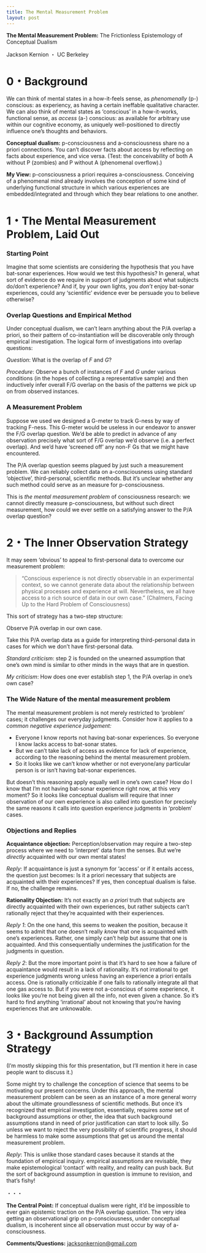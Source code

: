 ```yaml
---
title: The Mental Measurement Problem
layout: post
---
```


**The Mental Measurement Problem:** The Frictionless Epistemology of
Conceptual Dualism

Jackson Kernion ・ UC Berkeley

# 0・Background

We can think of mental states in a how-it-feels sense, as *phenomenally* (p-) conscious: as experiency, as having a certain ineffable qualitative character. We can also think of mental states as ‘conscious’ in a how-it-works, functional sense, as *access* (a-) conscious: as available for arbitrary use within our cognitive economy, as uniquely well-positioned to directly influence one’s thoughts and behaviors.

**Conceptual dualism:** p-consciousness and a-consciousness share no a
priori connections. You can’t discover facts about access by reflecting on facts about experience, and vice versa. (Test: the conceivability of both A without P (zombies) and P without A (phenomenal overflow).)

**My View:** p-consciousness a priori requires a-consciousness.
Conceiving of a phenomenal mind already involves the conception of some kind of underlying functional structure in which various experiences are embedded/integrated and through which they bear relations to one
another.

# 1・The Mental Measurement Problem, Laid Out

### Starting Point

Imagine that some scientists are considering the hypothesis that you have bat-sonar experiences. How would we test this hypothesis? In general, what sort of evidence do we require in support of judgments about what subjects do/don’t experience? And if, by your own lights, you *don’t* enjoy bat-sonar experiences, could any ‘scientific’ evidence ever be persuade you to believe otherwise?

### Overlap Questions and Empirical Method

Under conceptual dualism, we can’t learn anything about the P/A overlap
a priori, so their pattern of co-instantiation will be discoverable only
through empirical investigation. The logical form of investigations into
overlap questions:

*Question*: What is the overlap of *F* and *G*?

*Procedure*: Observe a bunch of instances of *F* and *G* under various conditions (in the hopes of collecting a representative sample) and then inductively infer overall F/G overlap on the basis of the patterns we pick up on from observed instances.

### A Measurement Problem

Suppose we used we designed a G-meter to track G-ness by way of tracking F-ness. This G-meter would be useless in our endeavor to answer the F/G
overlap question. We’d be able to predict in advance of any observation
precisely what sort of F/G overlap we’d observe (i.e. a perfect
overlap). And we’d have ‘screened off’ any non-F Gs that we might have
encountered.

The P/A overlap question seems plagued by just such a measurement
problem. We can reliably collect data on a-consciousness using standard
‘objective’, third-personal, scientific methods. But it’s unclear
whether any such method could serve as an measure for p-consciousness.

This is *the mental measurement problem* of consciousness research: we cannot directly measure p-consciousness, but without such direct
measurement, how could we ever settle on a satisfying answer to the P/A
overlap question?

# 2・The Inner Observation Strategy

It may seem ‘obvious’ to appeal to first-personal data to overcome our
measurement problem:

> “Conscious experience is not directly observable in an experimental context, so we cannot generate data about the relationship between physical processes and experience at will. Nevertheless, we all have access to a rich source of data in our own case.” (Chalmers, Facing Up to the Hard Problem of Consciousness)

This sort of strategy has a two-step structure:

Observe P/A overlap in our own case.

Take this P/A overlap data as a guide for interpreting third-personal
data in cases for which we don’t have first-personal data.

*Standard criticism*: step 2 is founded on the unearned assumption that
one’s own mind is similar to other minds in the ways that are in
question.

*My criticism*: How does one ever establish step 1, the P/A overlap in
one’s own case?

### The Wide Nature of the mental measurement problem

The mental measurement problem is not merely restricted to ‘problem’
cases; it challenges our everyday judgments. Consider how it applies to
a *common negative experience judgement:*

-   Everyone I know reports not having bat-sonar experiences. So
    everyone I know lacks access to bat-sonar states.
-   But we can’t take lack of access as evidence for lack of experience,
    according to the reasoning behind the mental measurement problem.
-   So it looks like we can’t know whether or not everyone/any
    particular person is or isn’t having bat-sonar experiences.

But doesn’t this reasoning apply equally well in one’s own case? How do
I know that I’m not having bat-sonar experience right now, at this very
moment? So it looks like conceptual dualism will require that inner
observation of our own experience is also called into question for
precisely the same reasons it calls into question experience judgments
in ‘problem’ cases.

### Objections and Replies

**Acquaintance objection:** Perception/observation may require a
two-step process where we need to ‘interpret’ data from the senses. But
we’re *directly* acquainted with our own mental states!

*Reply*: If acquaintance is just a synonym for ‘access’ or if it entails
access, the question just becomes: Is it a priori necessary that
subjects are acquainted with their experiences? If yes, then conceptual
dualism is false. If no, the challenge remains.

**Rationality Objection:** It’s not exactly an *a priori* truth that
subjects are directly acquainted with their own experiences, but rather
subjects can’t rationally reject that they’re acquainted with their
experiences.

*Reply 1*: On the one hand, this seems to weaken the position, because
it seems to admit that one doesn’t really *know* that one is acquainted
with one’s experiences. Rather, one simply can’t help but assume that
one is acquainted. And this consequentially undermines the justification
for the judgments in question.

*Reply 2*: But the more important point is that it’s hard to see how a
failure of acquaintance would result in a lack of rationality. It’s not
irrational to get experience judgments wrong unless having an experience
a priori entails access. One is rationally criticizable if one fails to
rationally integrate all that one gas access to. But if you were not
a-conscious of some experience, it looks like you’re not being given all
the info, not even given a chance. So it’s hard to find anything
‘irrational’ about not knowing that you’re having experiences that are
unknowable.

# 3・Background Assumption Strategy

(I’m mostly skipping this for this presentation, but I’ll mention it
here in case people want to discuss it.)

Some might try to challenge the conception of science that seems to be
motivating our present concerns. Under this approach, the mental
measurement problem can be seen as an instance of a more general worry
about the ultimate groundlessness of scientific methods. But once it’s
recognized that empirical investigation, essentially, requires *some*
set of background assumptions or other, the idea that such background
assumptions stand in need of prior justification can start to look
silly. So unless we want to reject the very possibility of scientific
progress, it should be harmless to make some assumptions that get us
around the mental measurement problem.

*Reply*: This is unlike those standard cases because it stands at the
foundation of empirical inquiry. empirical assumptions are revisable,
they make epistemological ‘contact’ with reality, and reality can push
back. But the sort of background assumption in question is immune to
revision, and that’s fishy!

・・・

**The Central Point:** If conceptual dualism were right, it’d be
impossible to ever gain epistemic traction on the P/A overlap question.
The very idea getting an observational grip on p-consciousness, under
conceptual dualism, is incoherent since all observation must occur by
way of a-consciousness.

**Comments/Questions:** jacksonkernion@gmail.com
